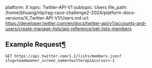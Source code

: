 platform: X
topic: Twitter-API-V1
subtopic: Users
file_path: /home/bhuang/nlp/rag-race-challenge2-2024/platform-docs-versions/X_Twitter-API-V1/Users.md
url: https://developer.twitter.com/en/docs/twitter-api/v1/accounts-and-users/create-manage-lists/api-reference/get-lists-members

## Example Request[¶](#example-request "Permalink to this headline")

`GET https://api.twitter.com/1.1/lists/members.json?slug=team&owner_screen_name=twitterapi&cursor=-1`